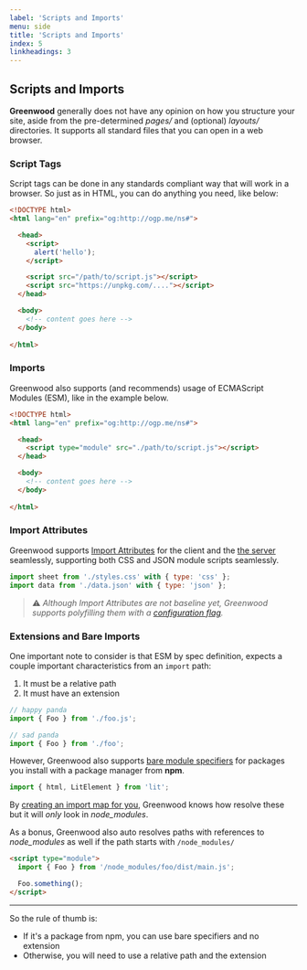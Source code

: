 ```yaml
---
label: 'Scripts and Imports'
menu: side
title: 'Scripts and Imports'
index: 5
linkheadings: 3
---
```


## Scripts and Imports

**Greenwood** generally does not have any opinion on how you structure your site, aside from the pre-determined _pages/_ and (optional) _layouts/_ directories.  It supports all standard files that you can open in a web browser.


### Script Tags
Script tags can be done in any standards compliant way that will work in a browser.  So just as in HTML, you can do anything you need, like below:

```html
<!DOCTYPE html>
<html lang="en" prefix="og:http://ogp.me/ns#">

  <head>
    <script>
      alert('hello');
    </script>

    <script src="/path/to/script.js"></script>
    <script src="https://unpkg.com/...."></script>
  </head>

  <body>
    <!-- content goes here -->
  </body>
  
</html>
```

### Imports

Greenwood also supports (and recommends) usage of ECMAScript Modules (ESM), like in the example below.

```html
<!DOCTYPE html>
<html lang="en" prefix="og:http://ogp.me/ns#">

  <head>
    <script type="module" src="./path/to/script.js"></script>
  </head>

  <body>
    <!-- content goes here -->
  </body>
  
</html>
```

### Import Attributes

Greenwood supports [Import Attributes](https://github.com/tc39/proposal-import-attributes) for the client and the [the server](docs/server-rendering/#custom-imports) seamlessly, supporting both CSS and JSON module scripts seamlessly.

```js
import sheet from './styles.css' with { type: 'css' };
import data from './data.json' with { type: 'json' };
```

> ⚠️ _Although Import Attributes are not baseline yet, Greenwood supports polyfilling them with a [configuration flag](/docs/configuration/#polyfills)._

### Extensions and Bare Imports

One important note to consider is that ESM by spec definition, expects a couple important characteristics from an `import` path:
1. It must be a relative path
1. It must have an extension

<!-- eslint-disable no-unused-vars -->
```js
// happy panda
import { Foo } from './foo.js';
```

<!-- eslint-disable no-unused-vars -->
```js
// sad panda
import { Foo } from './foo';
```

However, Greenwood also supports [bare module specifiers](https://lit.dev/docs/v1/tools/build/#bare-module-specifiers) for packages you install with a package manager from **npm**.
<!-- eslint-disable no-unused-vars -->
```js
import { html, LitElement } from 'lit';
```

By [creating an import map for you](/about/how-it-works/#cli), Greenwood knows how resolve these but it will _only_ look in _node_modules_.

As a bonus, Greenwood also auto resolves paths with references to _node_modules_ as well if the path starts with `/node_modules/`
```html
<script type="module">
  import { Foo } from '/node_modules/foo/dist/main.js';

  Foo.something();
</script>
```

----

So the rule of thumb is:
- If it's a package from npm, you can use bare specifiers and no extension
- Otherwise, you will need to use a relative path and the extension